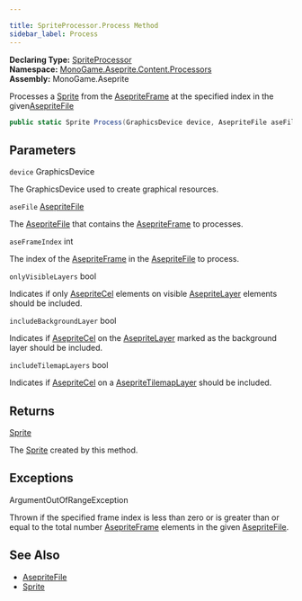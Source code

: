 ```yaml
---

title: SpriteProcessor.Process Method
sidebar_label: Process
---
```

**Declaring Type:** [SpriteProcessor](../)  
**Namespace:** [MonoGame.Aseprite.Content.Processors](../../)  
**Assembly:** MonoGame.Aseprite

Processes a [Sprite](../../../../Sprites/Sprite/) from the [AsepriteFrame](../../../../AsepriteTypes/AsepriteFrame/) at the specified index in the given[AsepriteFile](../../../../AsepriteFile/)

```csharp
public static Sprite Process(GraphicsDevice device, AsepriteFile aseFile, int aseFrameIndex, bool onlyVisibleLayers = true, bool includeBackgroundLayer = false, bool includeTilemapLayers = true);
```

## Parameters

`device`  GraphicsDevice

The GraphicsDevice used to create graphical resources.

`aseFile`  [AsepriteFile](../../../../AsepriteFile/)

The [AsepriteFile](../../../../AsepriteFile/) that contains the [AsepriteFrame](../../../../AsepriteTypes/AsepriteFrame/) to processes.

`aseFrameIndex`  int

The index of the [AsepriteFrame](../../../../AsepriteTypes/AsepriteFrame/) in the [AsepriteFile](../../../../AsepriteFile/) to process.

`onlyVisibleLayers`  bool

Indicates if only [AsepriteCel](../../../../AsepriteTypes/AsepriteCel/) elements on visible [AsepriteLayer](../../../../AsepriteTypes/AsepriteLayer/) elements should be included.

`includeBackgroundLayer`  bool

Indicates if [AsepriteCel](../../../../AsepriteTypes/AsepriteCel/) on the [AsepriteLayer](../../../../AsepriteTypes/AsepriteLayer/) marked as the background layer  should be included.

`includeTilemapLayers`  bool

Indicates if [AsepriteCel](../../../../AsepriteTypes/AsepriteCel/) on a [AsepriteTilemapLayer](../../../../AsepriteTypes/AsepriteTilemapLayer/) should be included.

## Returns

[Sprite](../../../../Sprites/Sprite/)

The [Sprite](../../../../Sprites/Sprite/) created by this method.

## Exceptions

ArgumentOutOfRangeException

Thrown if the specified frame index is less than zero or is greater than or equal to the total number [AsepriteFrame](../../../../AsepriteTypes/AsepriteFrame/) elements in the given [AsepriteFile](../../../../AsepriteFile/).

## See Also

- [AsepriteFile](../../../../AsepriteFile/)
- [Sprite](../../../../Sprites/Sprite/)


